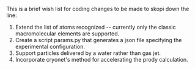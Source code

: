 This is a brief wish list for coding changes to be made to skopi down the line:
1. Extend the list of atoms recognized -- currently only the classic macromolecular elements are supported.
2. Create a script params.py that generates a json file specifying the experimental configuration.
3. Support particles delivered by a water rather than gas jet.
4. Incorporate cryonet's method for accelerating the prody calculation.